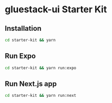 # gluestack-ui Starter Kit

## Installation

```bash
cd starter-kit && yarn
```

## Run Expo

```bash
cd starter-kit && yarn run:expo
```

## Run Next.js app

```bash
cd starter-kit && yarn run:next
```
